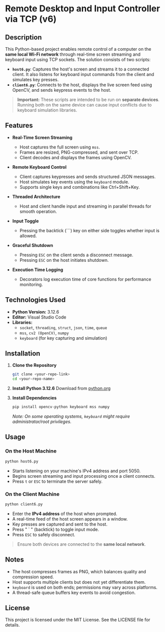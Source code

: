 # Remote Desktop and Input Controller via TCP (v6)

## Description

This Python-based project enables remote control of a computer on the **same local Wi-Fi network** through real-time screen streaming and keyboard input using TCP sockets. The solution consists of two scripts:

- **`host6.py`**: Captures the host's screen and streams it to a connected client. It also listens for keyboard input commands from the client and simulates key presses.
- **`client6.py`**: Connects to the host, displays the live screen feed using OpenCV, and sends keypress events to the host.

> **Important:** These scripts are intended to be run on **separate devices**. Running both on the same device can cause input conflicts due to keyboard simulation libraries.

## Features

- **Real-Time Screen Streaming**
  - Host captures the full screen using `mss`.
  - Frames are resized, PNG-compressed, and sent over TCP.
  - Client decodes and displays the frames using OpenCV.

- **Remote Keyboard Control**
  - Client captures keypresses and sends structured JSON messages.
  - Host simulates key events using the `keyboard` module.
  - Supports single keys and combinations like Ctrl+Shift+Key.

- **Threaded Architecture**
  - Host and client handle input and streaming in parallel threads for smooth operation.

- **Input Toggle**
  - Pressing the backtick (`\``) key on either side toggles whether input is allowed.

- **Graceful Shutdown**
  - Pressing `ESC` on the client sends a disconnect message.
  - Pressing `ESC` on the host initiates shutdown.

- **Execution Time Logging**
  - Decorators log execution time of core functions for performance monitoring.

## Technologies Used

- **Python Version:** 3.12.6
- **Editor:** Visual Studio Code
- **Libraries:**
  - `socket`, `threading`, `struct`, `json`, `time`, `queue`
  - `mss`, `cv2 (OpenCV)`, `numpy`
  - `keyboard` (for key capturing and simulation)

## Installation

1. **Clone the Repository**
   ```bash
   git clone <your-repo-link>
   cd <your-repo-name>
   ```

2. **Install Python 3.12.6**
   Download from [python.org](https://www.python.org/downloads/)

3. **Install Dependencies**
   ```bash
   pip install opencv-python keyboard mss numpy
   ```
   *Note: On some operating systems, `keyboard` might require administrator/root privileges.*

## Usage

### On the Host Machine
```bash
python host6.py
```
- Starts listening on your machine's IPv4 address and port 5050.
- Begins screen streaming and input processing once a client connects.
- Press `t` or `ESC` to terminate the server safely.

### On the Client Machine
```bash
python client6.py
```
- Enter the **IPv4 address** of the host when prompted.
- A real-time feed of the host screen appears in a window.
- Key presses are captured and sent to the host.
- Press " \` " (backtick) to toggle input mode.
- Press `ESC` to safely disconnect.

> Ensure both devices are connected to the **same local network**.

## Notes

- The host compresses frames as PNG, which balances quality and compression speed.
- Host supports multiple clients but does not yet differentiate them.
- `keyboard` is used on both ends; permissions may vary across platforms.
- A thread-safe queue buffers key events to avoid congestion.

## License

This project is licensed under the MIT License. See the LICENSE file for details.

